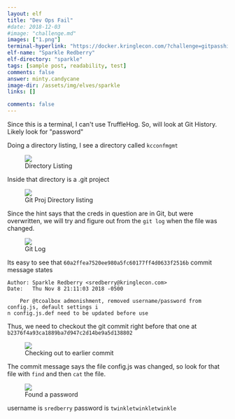 ```yaml
---
layout: elf
title: "Dev Ops Fail"
#date: 2018-12-03
#image: "challenge.md"
images: ["1.png"]
terminal-hyperlink: "https://docker.kringlecon.com/?challenge=gitpasshist"
elf-name: "Sparkle Redberry"
elf-directory: "sparkle"
tags: [sample post, readability, test]
comments: false
answer: minty.candycane
image-dir: /assets/img/elves/sparkle
links: []

comments: false
---
```


Since this is a terminal, I can't use TruffleHog.  So, will look at Git History.  Likely look for "password"

Doing a directory listing, I see a directory called ```kcconfmgmt```

<figure>
	<img src="{{site.baseurl}}/assets/img/elves/sparkle/1.png">
	<figcaption>Directory Listing</figcaption>
</figure>

Inside that directory is a .git project
<figure>
	<img src="{{site.baseurl}}/assets/img/elves/sparkle/2.png">
	<figcaption>Git Proj Directory listing</figcaption>
</figure>


Since the hint says that the creds in question are in Git, but were overwritten, we will try and figure out from the ```git log``` when the file was changed.
<figure>
	<img src="{{site.baseurl}}/assets/img/elves/sparkle/3.png">
	<figcaption>Git Log</figcaption>
</figure>

Its easy to see that ```60a2ffea7520ee980a5fc60177ff4d0633f2516b``` commit message states
```
Author: Sparkle Redberry <sredberry@kringlecon.com>
Date:   Thu Nov 8 21:11:03 2018 -0500

    Per @tcoalbox admonishment, removed username/password from config.js, default settings i
n config.js.def need to be updated before use
```

Thus, we need to checkout the git commit right before that one at ```b2376f4a93ca1889ba7d947c2d14be9a5d138802```
<figure>
	<img src="{{site.baseurl}}/assets/img/elves/sparkle/4.png">
	<figcaption>Checking out to earlier commit</figcaption>
</figure>


The commit message says the file config.js was changed, so look for that file with ```find``` and then ```cat``` the file.
<figure>
	<img src="{{site.baseurl}}/assets/img/elves/sparkle/5.png">
	<figcaption>Found a password</figcaption>
</figure>

username is ```sredberry```  password is ```twinkletwinkletwinkle```
